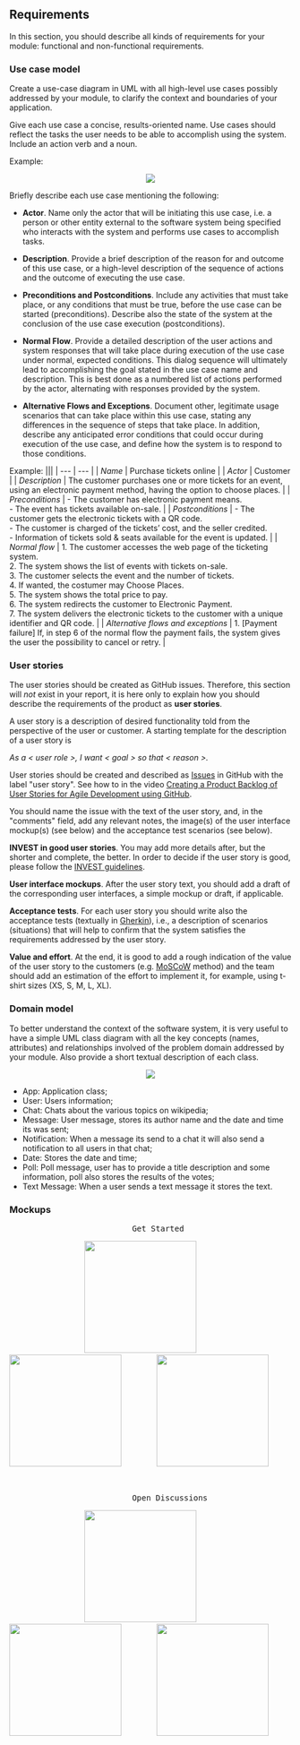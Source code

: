 
## Requirements

In this section, you should describe all kinds of requirements for your module: functional and non-functional requirements.

### Use case model 

Create a use-case diagram in UML with all high-level use cases possibly addressed by your module, to clarify the context and boundaries of your application.

Give each use case a concise, results-oriented name. Use cases should reflect the tasks the user needs to be able to accomplish using the system. Include an action verb and a noun. 

Example:

 <p align="center" justify="center">
  <img src="https://github.com/FEUP-LEIC-ES-2022-23/templates/blob/main/images/UseCaseView2.png"/>
</p>

Briefly describe each use case mentioning the following:

* **Actor**. Name only the actor that will be initiating this use case, i.e. a person or other entity external to the software system being specified who interacts with the system and performs use cases to accomplish tasks. 
* **Description**. Provide a brief description of the reason for and outcome of this use case, or a high-level description of the sequence of actions and the outcome of executing the use case. 
* **Preconditions and Postconditions**. Include any activities that must take place, or any conditions that must be true, before the use case can be started (preconditions). Describe also the state of the system at the conclusion of the use case execution (postconditions). 

* **Normal Flow**. Provide a detailed description of the user actions and system responses that will take place during execution of the use case under normal, expected conditions. This dialog sequence will ultimately lead to accomplishing the goal stated in the use case name and description. This is best done as a numbered list of actions performed by the actor, alternating with responses provided by the system. 
* **Alternative Flows and Exceptions**. Document other, legitimate usage scenarios that can take place within this use case, stating any differences in the sequence of steps that take place. In addition, describe any anticipated error conditions that could occur during execution of the use case, and define how the system is to respond to those conditions. 

Example:
|||
| --- | --- |
| *Name* | Purchase tickets online |
| *Actor* |  Customer | 
| *Description* | The customer purchases one or more tickets for an event, using an electronic payment method, having the option to choose places. |
| *Preconditions* | - The customer has electronic payment means. <br> - The event has tickets available on-sale. |
| *Postconditions* | - The customer gets the electronic tickets with a QR code. <br> - The customer is charged of the tickets’ cost, and the seller credited. <br> - Information of tickets sold & seats available for the event is updated. |
| *Normal flow* | 1. The customer accesses the web page of the ticketing system.<br> 2. The system shows the list of events with tickets on-sale.<br> 3. The customer selects the event and the number of tickets.<br> 4. If wanted, the costumer may Choose Places.<br> 5. The system shows the total price to pay.<br> 6. The system redirects the customer to Electronic Payment.<br> 7. The system delivers the electronic tickets to the customer with a unique identifier and QR code. |
| *Alternative flows and exceptions* | 1. [Payment failure] If, in step 6 of the normal flow the payment fails, the system gives the user the possibility to cancel or retry. |

### User stories
The user stories should be created as GitHub issues. Therefore, this section will *not* exist in your report, it is here only to explain how you should describe the requirements of the product as **user stories**. 

A user story is a description of desired functionality told from the perspective of the user or customer. A starting template for the description of a user story is 

*As a < user role >, I want < goal > so that < reason >.*

User stories should be created and described as [Issues](https://github.com/FEUP-LEIC-ES-2022-23/templates/issues) in GitHub with the label "user story". See how to in the video [Creating a Product Backlog of User Stories for Agile Development using GitHub](https://www.youtube.com/watch?v=m8ZxTHSKSKE).

You should name the issue with the text of the user story, and, in the "comments" field, add any relevant notes, the image(s) of the user interface mockup(s) (see below) and the acceptance test scenarios (see below). 

**INVEST in good user stories**. 
You may add more details after, but the shorter and complete, the better. In order to decide if the user story is good, please follow the [INVEST guidelines](https://xp123.com/articles/invest-in-good-stories-and-smart-tasks/).

**User interface mockups**.
After the user story text, you should add a draft of the corresponding user interfaces, a simple mockup or draft, if applicable.

**Acceptance tests**.
For each user story you should write also the acceptance tests (textually in [Gherkin](https://cucumber.io/docs/gherkin/reference/)), i.e., a description of scenarios (situations) that will help to confirm that the system satisfies the requirements addressed by the user story.

**Value and effort**.
At the end, it is good to add a rough indication of the value of the user story to the customers (e.g. [MoSCoW](https://en.wikipedia.org/wiki/MoSCoW_method) method) and the team should add an estimation of the effort to implement it, for example, using t-shirt sizes (XS, S, M, L, XL).



### Domain model

To better understand the context of the software system, it is very useful to have a simple UML class diagram with all the key concepts (names, attributes) and relationships involved of the problem domain addressed by your module. 
Also provide a short textual description of each class. 

 <p align="center" justify="center">
  <img src="https://github.com/FEUP-LEIC-ES-2022-23/2LEIC04T4/assets/114250390/0fc715a5-364f-4647-abfd-7d597d940a58">
</p>

- App: Application class;
- User: Users information;
- Chat: Chats about the various topics on wikipedia;
- Message: User message, stores its author name and the date and time its was sent;
- Notification: When a message its send to a chat it will also send a notification to all users in that chat;
- Date: Stores the date and time;
- Poll: Poll message, user has to provide a title description and some information, poll also stores the results of the votes;
- Text Message: When a user sends a text message it stores the text.


### Mockups 

<pre>                          Get Started                         Register(pressed)                          Login               </pre>

&nbsp;&nbsp;&nbsp;&nbsp;&nbsp;&nbsp;&nbsp;&nbsp;&nbsp;&nbsp;&nbsp;&nbsp;&nbsp;&nbsp;&nbsp;&nbsp;&nbsp;&nbsp;&nbsp;&nbsp;&nbsp;&nbsp;&nbsp;&nbsp;&nbsp;&nbsp;&nbsp;&nbsp;&nbsp;&nbsp;&nbsp;&nbsp;&nbsp; <img src="https://github.com/FEUP-LEIC-ES-2022-23/2LEIC04T4/blob/master/images/Mockups/GetStarted.png" width="200px">
 &nbsp;&nbsp;&nbsp;&nbsp;&nbsp;&nbsp;&nbsp;&nbsp;&nbsp;&nbsp;&nbsp;&nbsp;&nbsp;&nbsp;&nbsp;&nbsp;&nbsp;&nbsp;&nbsp;&nbsp;&nbsp; <img src = "https://github.com/FEUP-LEIC-ES-2022-23/2LEIC04T4/blob/master/images/Mockups/Register_checked.png" width = "200px">
 &nbsp;&nbsp;&nbsp;&nbsp;&nbsp;&nbsp;&nbsp;&nbsp;&nbsp;&nbsp;&nbsp;&nbsp;&nbsp;&nbsp; <img src = "https://github.com/FEUP-LEIC-ES-2022-23/2LEIC04T4/blob/master/images/Mockups/Login.png" width = "200px">
 
 &nbsp;
 <pre>                          Open Discussions                         Chat                              Account               </pre>

&nbsp;&nbsp;&nbsp;&nbsp;&nbsp;&nbsp;&nbsp;&nbsp;&nbsp;&nbsp;&nbsp;&nbsp;&nbsp;&nbsp;&nbsp;&nbsp;&nbsp;&nbsp;&nbsp;&nbsp;&nbsp;&nbsp;&nbsp;&nbsp;&nbsp;&nbsp;&nbsp;&nbsp;&nbsp;&nbsp;&nbsp;&nbsp;&nbsp; <img src="https://github.com/FEUP-LEIC-ES-2022-23/2LEIC04T4/blob/master/images/Mockups/OpenDiscussions.png" width="200px">
 &nbsp;&nbsp;&nbsp;&nbsp;&nbsp;&nbsp;&nbsp;&nbsp;&nbsp;&nbsp;&nbsp;&nbsp;&nbsp;&nbsp;&nbsp;&nbsp;&nbsp;&nbsp;&nbsp;&nbsp;&nbsp; <img src = "https://github.com/FEUP-LEIC-ES-2022-23/2LEIC04T4/blob/master/images/Mockups/Chat.png" width = "200px">
 &nbsp;&nbsp;&nbsp;&nbsp;&nbsp;&nbsp;&nbsp;&nbsp;&nbsp;&nbsp;&nbsp;&nbsp;&nbsp;&nbsp; <img src = "https://github.com/FEUP-LEIC-ES-2022-23/2LEIC04T4/blob/master/images/Mockups/Account.png" width = "200px">


